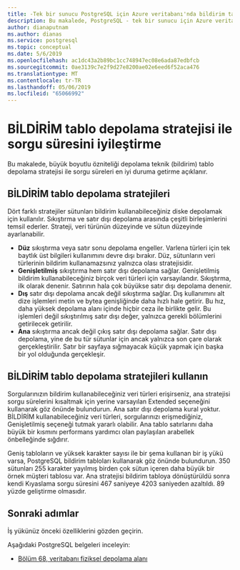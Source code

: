 ```yaml
---
title: -Tek bir sunucu PostgreSQL için Azure veritabanı'nda bildirim tablo depolama stratejisi kullanarak sorgu süresini iyileştirme
description: Bu makalede, PostgreSQL - tek bir sunucu için Azure veritabanı üzerinde bildirim tablo depolama stratejisi ile sorgu süresini iyileştirmek açıklar.
author: dianaputnam
ms.author: dianas
ms.service: postgresql
ms.topic: conceptual
ms.date: 5/6/2019
ms.openlocfilehash: ac1dc43a2b89bc1cc748947ec08e6ada87edbfcb
ms.sourcegitcommit: 0ae3139c7e2f9d27e8200ae02e6eed6f52aca476
ms.translationtype: MT
ms.contentlocale: tr-TR
ms.lasthandoff: 05/06/2019
ms.locfileid: "65066992"
---
```

# <a name="optimize-query-time-with-the-toast-table-storage-strategy"></a>BİLDİRİM tablo depolama stratejisi ile sorgu süresini iyileştirme 
Bu makalede, büyük boyutlu özniteliği depolama teknik (bildirim) tablo depolama stratejisi ile sorgu süreleri en iyi duruma getirme açıklanır.

## <a name="toast-table-storage-strategies"></a>BİLDİRİM tablo depolama stratejileri
Dört farklı stratejiler sütunları bildirim kullanabileceğiniz diske depolamak için kullanılır. Sıkıştırma ve satır dışı depolama arasında çeşitli birleşimlerini temsil ederler. Strateji, veri türünün düzeyinde ve sütun düzeyinde ayarlanabilir.
- **Düz** sıkıştırma veya satır sonu depolama engeller. Varlena türleri için tek baytlık üst bilgileri kullanımını devre dışı bırakır. Düz, sütunların veri türlerinin bildirim kullanamazsınız yalnızca olası stratejisidir.
- **Genişletilmiş** sıkıştırma hem satır dışı depolama sağlar. Genişletilmiş bildirim kullanabileceğiniz birçok veri türleri için varsayılandır. Sıkıştırma, ilk olarak denenir. Satırının hala çok büyükse satır dışı depolama denenir.
- **Dış** satır dışı depolama ancak değil sıkıştırma sağlar. Dış kullanımını alt dize işlemleri metin ve bytea genişliğinde daha hızlı hale getirir. Bu hız, daha yüksek depolama alanı içinde hiçbir ceza ile birlikte gelir. Bu işlemleri değil sıkıştırılmış satır dışı değer, yalnızca gerekli bölümlerini getirilecek getirilir.
- **Ana** sıkıştırma ancak değil çıkış satır dışı depolama sağlar. Satır dışı depolama, yine de bu tür sütunlar için ancak yalnızca son çare olarak gerçekleştirilir. Satır bir sayfaya sığmayacak küçük yapmak için başka bir yol olduğunda gerçekleşir.

## <a name="use-toast-table-storage-strategies"></a>BİLDİRİM tablo depolama stratejileri kullanın
Sorgularınızın bildirim kullanabileceğiniz veri türleri erişirseniz, ana stratejisi sorgu sürelerini kısaltmak için yerine varsayılan Extended seçeneğini kullanarak göz önünde bulundurun. Ana satır dışı depolama kural yoktur. BİLDİRİM kullanabileceğiniz veri türleri, sorgularınızı erişmediğiniz, Genişletilmiş seçeneği tutmak yararlı olabilir. Ana tablo satırlarını daha büyük bir kısmını performans yardımcı olan paylaşılan arabellek önbelleğinde sığdırır.

Geniş tabloların ve yüksek karakter sayısı ile bir şema kullanan bir iş yükü varsa, PostgreSQL bildirim tabloları kullanarak göz önünde bulundurun. 350 sütunları 255 karakter yayılmış birden çok sütun içeren daha büyük bir örnek müşteri tablosu var. Ana stratejisi bildirim tabloya dönüştürüldü sonra kendi Kıyaslama sorgu süresini 467 saniyeye 4203 saniyeden azaltıldı. 89 yüzde geliştirme olmasıdır.

## <a name="next-steps"></a>Sonraki adımlar
İş yükünüz önceki özelliklerini gözden geçirin. 

Aşağıdaki PostgreSQL belgeleri inceleyin: 
- [Bölüm 68, veritabanı fiziksel depolama alanı](https://www.postgresql.org/docs/current/storage-toast.html) 